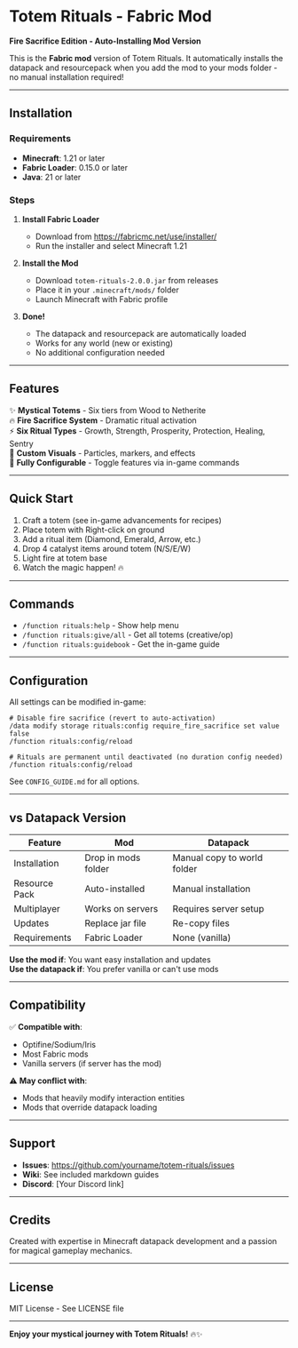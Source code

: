 # Totem Rituals - Fabric Mod

**Fire Sacrifice Edition - Auto-Installing Mod Version**

This is the **Fabric mod** version of Totem Rituals. It automatically installs the datapack and resourcepack when you add the mod to your mods folder - no manual installation required!

---

## Installation

### Requirements
- **Minecraft**: 1.21 or later
- **Fabric Loader**: 0.15.0 or later
- **Java**: 21 or later

### Steps

1. **Install Fabric Loader**
   - Download from https://fabricmc.net/use/installer/
   - Run the installer and select Minecraft 1.21

2. **Install the Mod**
   - Download `totem-rituals-2.0.0.jar` from releases
   - Place it in your `.minecraft/mods/` folder
   - Launch Minecraft with Fabric profile

3. **Done!**
   - The datapack and resourcepack are automatically loaded
   - Works for any world (new or existing)
   - No additional configuration needed

---

## Features

✨ **Mystical Totems** - Six tiers from Wood to Netherite  
🔥 **Fire Sacrifice System** - Dramatic ritual activation  
⚡ **Six Ritual Types** - Growth, Strength, Prosperity, Protection, Healing, Sentry  
🎨 **Custom Visuals** - Particles, markers, and effects  
🔧 **Fully Configurable** - Toggle features via in-game commands  

---

## Quick Start

1. Craft a totem (see in-game advancements for recipes)
2. Place totem with Right-click on ground
3. Add a ritual item (Diamond, Emerald, Arrow, etc.)
4. Drop 4 catalyst items around totem (N/S/E/W)
5. Light fire at totem base
6. Watch the magic happen! 🔥

---

## Commands

- `/function rituals:help` - Show help menu
- `/function rituals:give/all` - Get all totems (creative/op)
- `/function rituals:guidebook` - Get the in-game guide

---

## Configuration

All settings can be modified in-game:

```mcfunction
# Disable fire sacrifice (revert to auto-activation)
/data modify storage rituals:config require_fire_sacrifice set value false
/function rituals:config/reload

# Rituals are permanent until deactivated (no duration config needed)
/function rituals:config/reload
```

See `CONFIG_GUIDE.md` for all options.

---

## vs Datapack Version

| Feature | Mod | Datapack |
|---------|-----|----------|
| Installation | Drop in mods folder | Manual copy to world folder |
| Resource Pack | Auto-installed | Manual installation |
| Multiplayer | Works on servers | Requires server setup |
| Updates | Replace jar file | Re-copy files |
| Requirements | Fabric Loader | None (vanilla) |

**Use the mod if**: You want easy installation and updates  
**Use the datapack if**: You prefer vanilla or can't use mods

---

## Compatibility

✅ **Compatible with**:
- Optifine/Sodium/Iris
- Most Fabric mods
- Vanilla servers (if server has the mod)

⚠️ **May conflict with**:
- Mods that heavily modify interaction entities
- Mods that override datapack loading

---

## Support

- **Issues**: https://github.com/yourname/totem-rituals/issues
- **Wiki**: See included markdown guides
- **Discord**: [Your Discord link]

---

## Credits

Created with expertise in Minecraft datapack development and a passion for magical gameplay mechanics.

---

## License

MIT License - See LICENSE file

---

**Enjoy your mystical journey with Totem Rituals!** 🔥✨


